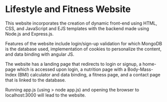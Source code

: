 # Lifestyle and Fitness Website

This website incorporates the creation of dynamic front-end using HTML, CSS, and JavaScript and EJS templates with the backend made using Node.js and Express.js. 

Features of the website include login/sign-up validation for which MongoDB is the database used, implementation of cookies to personalize the content, and data binding with angular JS. 

The website has a landing page that redirects to login or signup, a home-page which is accessed upon login, a nutrition page with a Body-Mass-Index (BMI) calculator and data binding, a fitness page, and a contact page that is linked to the database.

Running app.js (using > node app.js) and opening the browser to localhost:3000 will lead to the website.
